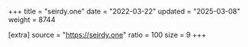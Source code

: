+++
title = "seirdy.one"
date = "2022-03-22"
updated = "2025-03-08"
weight = 8744

[extra]
source = "https://seirdy.one"
ratio = 100
size = 9
+++
